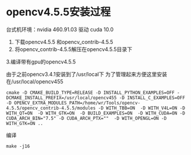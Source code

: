 # opencv4.5.5安装过程  

台式机环境：nvidia 460.91.03 驱动  cuda 10.0


1. 下载opencv4.5.5 和opencv_contrib-4.5.5  
2. 将opencv_contrib-4.5.5解压在opencv4.5.5目录下  

3.编译带有gpu的opencv4.5.5  

由于之前opencv3.4.1安装到了/usr/local下  为了管理起来方便这里安装在/usr/local/opencv455 

```shell
cmake -D CMAKE_BUILD_TYPE=RELEASE -D INSTALL_PYTHON_EXAMPLES=OFF -DCMAKE_INSTALL_PREFIX=/usr/local/opencv455 -D INSTALL_C_EXAMPLES=OFF  -D OPENCV_EXTRA_MODULES_PATH=/home/wr/Tools/opencv-4.5.5/opencv_contrib-4.5.5/modules -D WITH_TBB=ON  -D WITH_V4L=ON -D WITH_QT=ON  -D WITH_GTK=ON  -D BUILD_EXAMPLES=ON  -D WITH_CUDA=ON -D CUDA_ARCH_BIN="7.5" -D CUDA_ARCH_PTX=""  -D WITH_OPENGL=ON -D WITH_GTK=ON ..
```

编译  
```shell
make -j16
```
